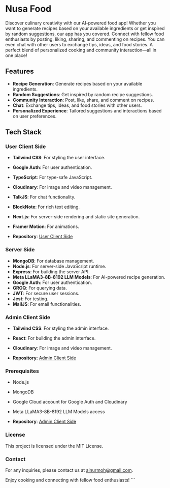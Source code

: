 # Nusa Food

Discover culinary creativity with our AI-powered food app! Whether you want to generate recipes based on your available ingredients or get inspired by random suggestions, our app has you covered. Connect with fellow food enthusiasts by posting, liking, sharing, and commenting on recipes. You can even chat with other users to exchange tips, ideas, and food stories. A perfect blend of personalized cooking and community interaction—all in one place!

## Features

- **Recipe Generation**: Generate recipes based on your available ingredients.
- **Random Suggestions**: Get inspired by random recipe suggestions.
- **Community Interaction**: Post, like, share, and comment on recipes.
- **Chat**: Exchange tips, ideas, and food stories with other users.
- **Personalized Experience**: Tailored suggestions and interactions based on user preferences.

## Tech Stack

### User Client Side

- **Tailwind CSS**: For styling the user interface.
- **Google Auth**: For user authentication.
- **TypeScript**: For type-safe JavaScript.
- **Cloudinary**: For image and video management.
- **TalkJS**: For chat functionality.
- **BlockNote**: For rich text editing.
- **Next.js**: For server-side rendering and static site generation.
- **Framer Motion**: For animations.

- **Repository**: [User Client Side](https://github.com/Nusa-Foods/web-client)

### Server Side

- **MongoDB**: For database management.
- **Node.js**: For server-side JavaScript runtime.
- **Express**: For building the server API.
- **Meta LLaMA3-8B-8192 LLM Models**: For AI-powered recipe generation.
- **Google Auth**: For user authentication.
- **GROQ**: For querying data.
- **JWT**: For secure user sessions.
- **Jest**: For testing.
- **MailJS**: For email functionalities.

### Admin Client Side

- **Tailwind CSS**: For styling the admin interface.
- **React**: For building the admin interface.
- **Cloudinary**: For image and video management.

- **Repository**: [Admin Client Side](https://github.com/Nusa-Foods/admin-web-client)

### Prerequisites

- Node.js
- MongoDB
- Google Cloud account for Google Auth and Cloudinary
- Meta LLaMA3-8B-8192 LLM Models access

- **Repository**: [Admin Client Side](https://github.com/Nusa-Foods/main-server)

### License
This project is licensed under the MIT License.

### Contact
For any inquiries, please contact us at ainurmoh@gmail.com.

Enjoy cooking and connecting with fellow food enthusiasts! ```
